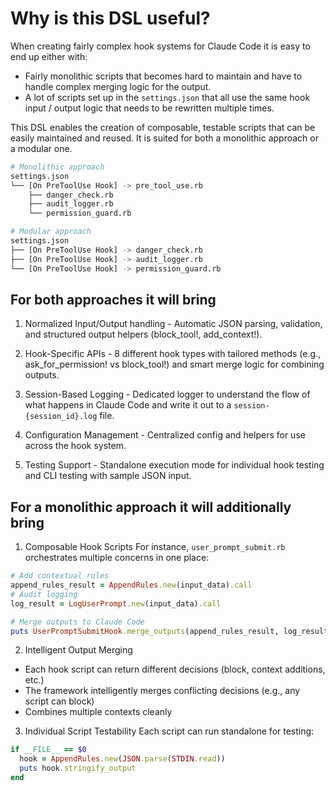 # Why is this DSL useful?

When creating fairly complex hook systems for Claude Code it is easy to end up either with:
- Fairly monolithic scripts that becomes hard to maintain and have to handle complex merging logic for the output.
- A lot of scripts set up in the `settings.json` that all use the same hook input / output logic that needs to be rewritten multiple times.

This DSL enables the creation of composable, testable scripts that can be easily maintained and reused.
It is suited for both a monolithic approach or a modular one.

```bash
# Monolithic approach
settings.json
└── [On PreToolUse Hook] -> pre_tool_use.rb
    ├── danger_check.rb
    ├── audit_logger.rb
    └── permission_guard.rb

# Modular approach
settings.json
├── [On PreToolUse Hook] -> danger_check.rb
├── [On PreToolUse Hook] -> audit_logger.rb
└── [On PreToolUse Hook] -> permission_guard.rb
```

## For both approaches it will bring

1. Normalized Input/Output handling - Automatic JSON parsing, validation, and structured output helpers (block_tool!, add_context!).

2. Hook-Specific APIs - 8 different hook types with tailored methods (e.g., ask_for_permission! vs block_tool!) and smart merge logic for combining outputs.

3. Session-Based Logging - Dedicated logger to understand the flow of what happens in Claude Code and write it out to a `session-{session_id}.log` file.

4. Configuration Management - Centralized config and helpers for use across the hook system.

5. Testing Support - Standalone execution mode for individual hook testing and CLI testing with sample JSON input.


## For a monolithic approach it will additionally bring

1. Composable Hook Scripts
For instance, `user_prompt_submit.rb` orchestrates multiple concerns in one place:
```ruby
# Add contextual rules
append_rules_result = AppendRules.new(input_data).call
# Audit logging
log_result = LogUserPrompt.new(input_data).call

# Merge outputs to Claude Code
puts UserPromptSubmitHook.merge_outputs(append_rules_result, log_result)
```

2. Intelligent Output Merging
- Each hook script can return different decisions (block, context additions, etc.)
- The framework intelligently merges conflicting decisions (e.g., any script can block)
- Combines multiple contexts cleanly

3. Individual Script Testability
Each script can run standalone for testing:
```ruby
if __FILE__ == $0
  hook = AppendRules.new(JSON.parse(STDIN.read))
  puts hook.stringify_output
end
```

